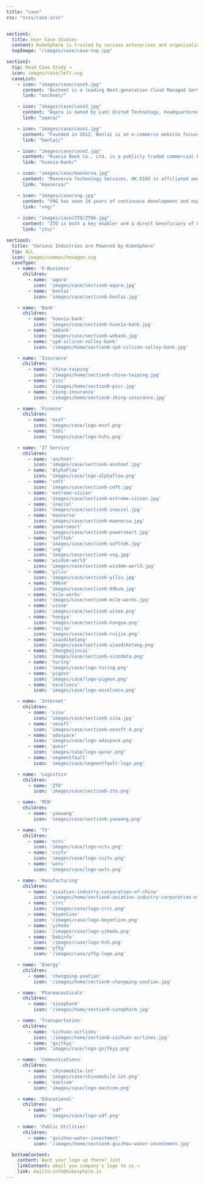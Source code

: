 ```yaml
---
title: "case"
css: "scss/case.scss"


section1:
  title: User Case Studies
  content: KubeSphere is trusted by various enterprises and organizations as the innovator driving the future of software.
  topImage: "/images/case/case-top.jpg"

section2:
  tip: Read Case Study →
  icon: images/case/left.svg
  caseList:
    - icon: "images/case/case5.jpg"
      content: "Anchnet is a leading Next-generation Cloud Managed Service Provider (Cloud MSP) in China, providing cloud native technologies and solutions for customers."
      link: "anchnet/"

    - icon: "images/case/case3.jpg"
      content: "Aqara is owned by Lumi United Technology, headquartered in China, with over 300 Aqara service providers and 300 smart home showrooms."
      link: "aqara/"

    - icon: "images/case/case1.jpg"
      content: "Founded in 2012, Benlai is an e-commerce website focused on food, including fruits and vegetables."
      link: "benlai/"

    - icon: "images/case/case2.jpg"
      content: "Huaxia Bank Co., Ltd. is a publicly traded commercial bank in China. It is based in Beijing and was founded in 1992."
      link: "huaxia-bank/"

    - icon: "images/case/maxnerva.jpg"
      content: "Maxnerva Technology Services, HK.0103 is affiliated and invested by Foxconn Technology Group."
      link: "maxnerva/"

    - icon: "images/case/vng.jpg"
      content: "VNG has seen 14 years of continuous development and expansion to become one of the leading IT companies in Vietnam and Southeast Asia."
      link: "vng/"
  
    - icon: "images/case/ZTO/ZTO6.jpg"
      content: "ZTO is both a key enabler and a direct beneficiary of China’s fast-growing e-commerce market, and has established itself as one of the largest express delivery service providers for millions of online merchants and consumers transacting on leading Chinese e-commerce platforms, such as Alibaba and JD.com."
      link: "zto/"

section3:
  title: 'Various Industries are Powered by KubeSphere'
  tip: ALL
  icon: images/common/hexagon.svg
  caseType:
    - name: 'E-Business'
      children:
        - name: 'aqara'
          icon: 'images/case/section6-aqara.jpg'
        - name: 'benlai'
          icon: 'images/case/section6-benlai.jpg'

    - name: 'Bank'
      children:
        - name: 'huaxia-bank'
          icon: 'images/case/section6-huaxia-bank.jpg'
        - name: 'webank'
          icon: 'images/case/section6-webank.jpg'
        - name: 'spd-silicon-valley-bank'
          icon: '/images/home/section6-spd-silicon-valley-bank.jpg'

    - name: 'Insurance'
      children:
        - name: 'china-taiping'
          icon: '/images/home/section6-china-taiping.jpg'
        - name: 'picc'
          icon: '/images/home/section6-picc.jpg'
        - name: 'zking-insurance'
          icon: '/images/home/section6-zking-insurance.jpg'   

    - name: 'Finance'
      children:
        - name: 'msxf'
          icon: 'images/case/logo-msxf.png'  
        - name: 'hshc'
          icon: 'images/case/logo-hshc.png'   

    - name: 'IT Service'
      children:
        - name: 'anchnet'
          icon: 'images/case/section6-anchnet.jpg'
        - name: 'AlphaFlow'
          icon: 'images/case/logo-alphaflow.png'
        - name: 'cmft'
          icon: 'images/case/section6-cmft.jpg'
        - name: 'extreme-vision'
          icon: 'images/case/section6-extreme-vision.jpg'
        - name: 'inaccel'
          icon: 'images/case/section6-inaccel.jpg'
        - name: 'maxnerva'
          icon: 'images/case/section6-maxnerva.jpg'
        - name: 'powersmart'
          icon: 'images/case/section6-powersmart.jpg'
        - name: 'softtek'
          icon: 'images/case/section6-softtek.jpg'
        - name: 'vng'
          icon: 'images/case/section6-vng.jpg'
        - name: 'wisdom-world'
          icon: 'images/case/section6-wisdom-world.jpg'
        - name: 'yiliu'
          icon: 'images/case/section6-yiliu.jpg'
        - name: '99kvm'
          icon: 'images/case/section6-99kvm.jpg'
        - name: 'mile-works'
          icon: 'images/case/section6-mile-works.jpg'
        - name: 'uisee'
          icon: 'images/case/section6-uisee.png'
        - name: 'hongya'
          icon: 'images/case/section6-hongya.png'
        - name: 'ruijie'
          icon: 'images/case/section6-ruijie.png'
        - name: 'xiaodiketang'
          icon: 'images/case/section6-xiaodiketang.png'
        - name: 'zhongkejincai'
          icon: 'images/case/section6-sinodata.png'  
        - name: 'turing'
          icon: 'images/case/logo-turing.png'   
        - name: 'pigeon'
          icon: 'images/case/logo-pigeon.png' 
        - name: 'excelsecu'
          icon: 'images/case/logo-excelsecu.png'

    - name: 'Internet'
      children:
        - name: 'sina'
          icon: 'images/case/section6-sina.jpg'
        - name: 'vesoft'
          icon: 'images/case/section6-vesoft-4.png'
        - name: 'adaspace'
          icon: 'images/case/logo-adaspace.png'
        - name: 'qunar'
          icon: 'images/case/logo-qunar.png'
        - name: 'segmentfault'
          icon: 'images/case/segmentfault-logo.png'

    - name: 'Logistics'
      children:
        - name: 'ZTO'
          icon: 'images/case/section6-zto.png'

    - name: 'MCN'
      children:
        - name: 'yaowang'
          icon: 'images/case/section6-yaowang.png'

    - name: 'TV'
      children:
        - name: 'nctv'
          icon: 'images/case/logo-nctv.png'
        - name: 'csztv'
          icon: 'images/case/logo-csztv.png'
        - name: 'wxtv'
          icon: 'images/case/logo-wxtv.png'   

    - name: 'Manufacturing'
      children:
        - name: 'aviation-industry-corporation-of-china'
          icon: '/images/home/section6-aviation-industry-corporation-of-china.jpg'
        - name: 'crrc'
          icon: '/images/case/logo-crrc.png'
        - name: 'keyenlinx'
          icon: '/images/case/logo-keyenlinx.png'
        - name: 'yiheda'
          icon: '/images/case/logo-yiheda.png'
        - name: 'bobinfo'
          icon: '/images/case/logo-hsh.png'
        - name: 'yf5g'
          icon: '/images/case/yf5g-logo.png'

    - name: 'Energy'
      children:
        - name: 'changqing-youtian'
          icon: '/images/home/section6-changqing-youtian.jpg'

    - name: 'Pharmaceuticals'
      children:
        - name: 'sinopharm'
          icon: '/images/home/section6-sinopharm.jpg'

    - name: 'Transportation'
      children:
        - name: 'sichuan-airlines'
          icon: '/images/home/section6-sichuan-airlines.jpg'
        - name: 'gxjtkyy'
          icon: 'images/case/logo-gxjtkyy.png'

    - name: 'Communications'
      children:
        - name: 'chinamobile-iot'
          icon: 'images/case/chinamobile-iot.png'
        - name: 'eastcom'
          icon: 'images/case/logo-eastcom.png'

    - name: 'Educational'
      children:
        - name: 'xdf'
          icon: 'images/case/logo-xdf.png'

    - name: 'Public Utilities'
      children:
        - name: 'guizhou-water-investment'
          icon: '/images/home/section6-guizhou-water-investment.jpg'

  bottomContent:
    content: Want your logo up there? Just
    linkContent: email you company's logo to us →
    link: mailto:info@kubesphere.io
---
```

